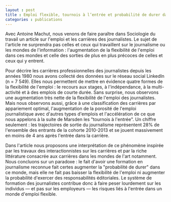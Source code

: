 ```yaml
---
layout : post
title : Emploi flexible, tournois à l’entrée et probabilité de durer dans le monde du journalisme
categories : publications
---
```


Avec Antoine Machut, nous venons de faire paraître dans Sociologie du travail un article sur l'emploi et les carrières des journalistes. Le sujet de l'article ne surprendra pas celles et ceux qui travaillent sur le journalisme ou les mondes de l'information : l'augmentation de la flexibilité de l'emploi dans ces mondes et celle des sorties de plus en plus précoces de celles et ceux qui y entrent.

Pour décrire les carrières professionnelles des journalistes depuis les années 1980 nous avons collecté des données sur le réseau social LinkedIn (n = 7 549). Elles nous permettent de mettre en évidence quatre formes de la flexibilité de l'emploi : le recours aux stages, à l'indépendance, à la multi-activité et à des emplois de courte durée. Sans surprise, nous observons une augmentation très nette de la flexibilité de l'emploi des journalistes. Mais nous observons aussi, grâce à une classification des carrières par appariement optimal, l'augmentation de la porosité de l'emploi journalistique avec d'autres types d'emplois et l'accélération de ce que nous appelons à la suite de Marsden les "tournois à l'entrée". Un chiffre seulement : les trajectoires de sortie du journalisme représentent 28% de l'ensemble des entrants de la cohorte 2010-2013 et se jouent massivement en moins de 4 ans après l'entrée dans la carrière.

Dans l'article nous proposons une interprétation de ce phénomène inspirée par les travaux des interactionnistes sur les carrières et par la riche littérature consacrée aux carrières dans les mondes de l'art notamment. Nous concluons sur un paradoxe : le fait d'avoir une formation en journalisme reconnue fait certes augmenter la "probabilité de durer" dans ce monde, mais elle ne fait pas baisser la flexibilité de l'emploi ni augmenter la probabilité d'exercer des responsabilités éditoriales. Le système de formation des journalistes contribue donc à faire peser lourdement sur les individus — et pas sur les employeurs — les risques liés à l'entrée dans un monde d'emploi flexible.
